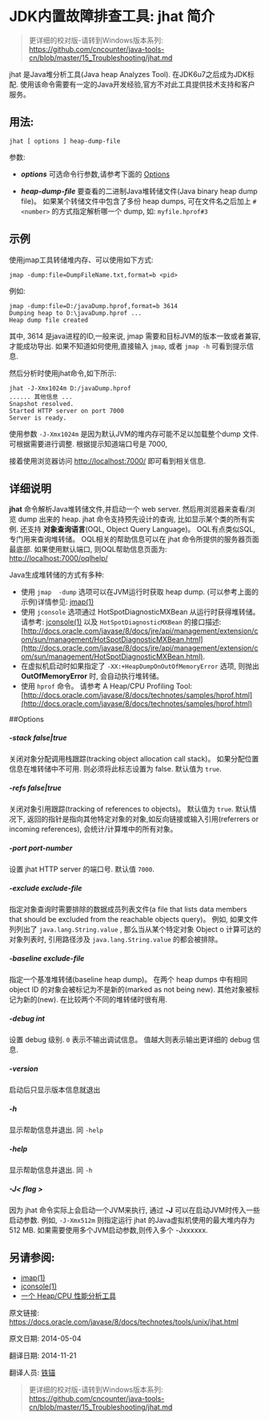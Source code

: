 JDK内置故障排查工具: jhat 简介
==

> 更详细的校对版-请转到Windows版本系列: <https://github.com/cncounter/java-tools-cn/blob/master/15_Troubleshooting/jhat.md>

jhat 是Java堆分析工具(Java heap Analyzes Tool). 在JDK6u7之后成为JDK标配. 使用该命令需要有一定的Java开发经验,官方不对此工具提供技术支持和客户服务。

## 用法: ##
	
	jhat [ options ] heap-dump-file

参数: 

- ***options*** 可选命令行参数,请参考下面的 [Options](#Options)

- ***heap-dump-file***   要查看的二进制Java堆转储文件(Java binary heap dump file)。 如果某个转储文件中包含了多份 heap dumps, 可在文件名之后加上 `#<number>` 的方式指定解析哪一个 dump, 如: `myfile.hprof#3`


## 示例 ##

使用jmap工具转储堆内存、可以使用如下方式: 

```
jmap -dump:file=DumpFileName.txt,format=b <pid>
```
	
例如: 

```
jmap -dump:file=D:/javaDump.hprof,format=b 3614
Dumping heap to D:\javaDump.hprof ...
Heap dump file created
```

其中, 3614 是java进程的ID,一般来说, jmap 需要和目标JVM的版本一致或者兼容,才能成功导出. 如果不知道如何使用,直接输入 `jmap`, 或者 `jmap -h` 可看到提示信息.

然后分析时使用jhat命令,如下所示:

```
jhat -J-Xmx1024m D:/javaDump.hprof
...... 其他信息 ...
Snapshot resolved.
Started HTTP server on port 7000
Server is ready.
```

使用参数 `-J-Xmx1024m` 是因为默认JVM的堆内存可能不足以加载整个dump 文件. 可根据需要进行调整. 根据提示知道端口号是 7000,

接着使用浏览器访问 <http://localhost:7000/> 即可看到相关信息.

## 详细说明 ##

**jhat** 命令解析Java堆转储文件,并启动一个 web server. 然后用浏览器来查看/浏览 dump 出来的 heap.  jhat 命令支持预先设计的查询, 比如显示某个类的所有实例. 还支持 **对象查询语言**(OQL, Object Query Language)。 OQL有点类似SQL,专门用来查询堆转储。 OQL相关的帮助信息可以在 jhat 命令所提供的服务器页面最底部. 如果使用默认端口, 则OQL帮助信息页面为: [http://localhost:7000/oqlhelp/](http://localhost:7000/oqlhelp/)

Java生成堆转储的方式有多种:

- 使用 `jmap  -dump` 选项可以在JVM运行时获取 heap dump. (可以参考上面的示例)详情参见: [jmap(1)](https://docs.oracle.com/javase/jp/8/technotes/tools/unix/jmap.html#CEGBCFBC)
- 使用 `jconsole` 选项通过 HotSpotDiagnosticMXBean 从运行时获得堆转储。 请参考: [jconsole(1)](https://docs.oracle.com/javase/jp/8/technotes/tools/unix/jconsole.html#CACDDJCH) 以及 `HotSpotDiagnosticMXBean` 的接口描述: [http://docs.oracle.com/javase/8/docs/jre/api/management/extension/com/sun/management/HotSpotDiagnosticMXBean.html](http://docs.oracle.com/javase/8/docs/jre/api/management/extension/com/sun/management/HotSpotDiagnosticMXBean.html).  
- 在虚拟机启动时如果指定了 `-XX:+HeapDumpOnOutOfMemoryError` 选项, 则抛出 **OutOfMemoryError** 时, 会自动执行堆转储。
- 使用 `hprof` 命令。 请参考 A Heap/CPU Profiling Tool:  [http://docs.oracle.com/javase/8/docs/technotes/samples/hprof.html](http://docs.oracle.com/javase/8/docs/technotes/samples/hprof.html)


##<a name="Options">Options</a>

##### -stack false|true

关闭对象分配调用栈跟踪(tracking object allocation call stack)。 如果分配位置信息在堆转储中不可用. 则必须将此标志设置为 false. 默认值为 `true`.

##### -refs false|true

关闭对象引用跟踪(tracking of references to objects)。 默认值为 `true`. 默认情况下, 返回的指针是指向其他特定对象的对象,如反向链接或输入引用(referrers or incoming references), 会统计/计算堆中的所有对象。

##### -port port-number

设置 jhat HTTP server 的端口号. 默认值 `7000`.

##### -exclude exclude-file

指定对象查询时需要排除的数据成员列表文件(a file that lists data members that should be excluded from the reachable objects query)。 例如, 如果文件列列出了 `java.lang.String.value` , 那么当从某个特定对象 Object o 计算可达的对象列表时, 引用路径涉及 `java.lang.String.value` 的都会被排除。

##### -baseline exclude-file

指定一个基准堆转储(baseline heap dump)。 在两个 heap dumps 中有相同 object ID 的对象会被标记为不是新的(marked as not being new). 其他对象被标记为新的(new). 在比较两个不同的堆转储时很有用.

##### -debug int

设置 debug 级别. `0` 表示不输出调试信息。 值越大则表示输出更详细的 debug 信息.

##### -version

启动后只显示版本信息就退出

##### -h

显示帮助信息并退出. 同 `-help`

##### -help

显示帮助信息并退出. 同 `-h`

##### -J< flag > 

因为 jhat 命令实际上会启动一个JVM来执行, 通过 **-J** 可以在启动JVM时传入一些启动参数<flag>. 例如, `-J-Xmx512m` 则指定运行 jhat 的Java虚拟机使用的最大堆内存为 512 MB. 如果需要使用多个JVM启动参数,则传入多个 -Jxxxxxx.

## 另请参阅: ##

* [jmap(1)](https://docs.oracle.com/javase/jp/8/technotes/tools/unix/jmap.html#CEGBCFBC)
* [jconsole(1)](https://docs.oracle.com/javase/jp/8/technotes/tools/unix/jconsole.html#CACDDJCH)
* [一个 Heap/CPU 性能分析工具](http://docs.oracle.com/javase/8/docs/technotes/samples/hprof.html)







原文链接:  <https://docs.oracle.com/javase/8/docs/technotes/tools/unix/jhat.html>

原文日期: 2014-05-04

翻译日期: 2014-11-21

翻译人员: [铁锚](http://blog.csdn.net/renfufei)

> 更详细的校对版-请转到Windows版本系列: <https://github.com/cncounter/java-tools-cn/blob/master/15_Troubleshooting/jhat.md>
